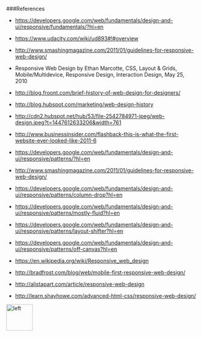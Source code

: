 ###References

+ https://developers.google.com/web/fundamentals/design-and-ui/responsive/fundamentals/?hl=en

+ https://www.udacity.com/wiki/ud893#!#overview

+ http://www.smashingmagazine.com/2011/01/guidelines-for-responsive-web-design/

+ Responsive Web Design by Ethan Marcotte, CSS, Layout & Grids, Mobile/Multidevice, Responsive Design, Interaction Design, May 25, 2010

+ http://blog.froont.com/brief-history-of-web-design-for-designers/

+ http://blog.hubspot.com/marketing/web-design-history

+ http://cdn2.hubspot.net/hub/53/file-2542784971-jpeg/web-design.jpeg?t=1447612633206&width=761

+ http://www.businessinsider.com/flashback-this-is-what-the-first-website-ever-looked-like-2011-6

+ https://developers.google.com/web/fundamentals/design-and-ui/responsive/patterns/?hl=en

+ http://www.smashingmagazine.com/2011/01/guidelines-for-responsive-web-design/

+ https://developers.google.com/web/fundamentals/design-and-ui/responsive/patterns/column-drop?hl=en

+ https://developers.google.com/web/fundamentals/design-and-ui/responsive/patterns/mostly-fluid?hl=en

+ https://developers.google.com/web/fundamentals/design-and-ui/responsive/patterns/layout-shifter?hl=en

+ https://developers.google.com/web/fundamentals/design-and-ui/responsive/patterns/off-canvas?hl=en

+ https://en.wikipedia.org/wiki/Responsive_web_design

+ http://bradfrost.com/blog/web/mobile-first-responsive-web-design/

+ http://alistapart.com/article/responsive-web-design

+ http://learn.shayhowe.com/advanced-html-css/responsive-web-design/


[<img align="left" alt="left" src="https://cloud.githubusercontent.com/assets/14101008/11165526/091b197c-8acf-11e5-8ac1-3a1e5042ed78.png" width="70" height="70"></img>](https://github.com/vaishnaviviswanathan/CSCI_5828_RESPONSIVE-WEB-DESIGN/blob/master/FlexMedia.md)

